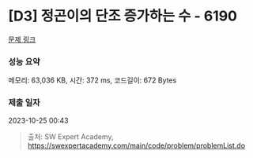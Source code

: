 # [D3] 정곤이의 단조 증가하는 수 - 6190 

[문제 링크](https://swexpertacademy.com/main/code/problem/problemDetail.do?contestProbId=AWcPjEuKAFgDFAU4) 

### 성능 요약

메모리: 63,036 KB, 시간: 372 ms, 코드길이: 672 Bytes

### 제출 일자

2023-10-25 00:43



> 출처: SW Expert Academy, https://swexpertacademy.com/main/code/problem/problemList.do